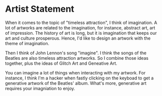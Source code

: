 # Artist Statement

When it comes to the topic of "timeless attraction", I think of imagination. A lot of artworks are related to the imagination, for instance, abstract art, art of impression. The history of art is long, but it is imagination that keeps our art and culture prosperous. Hence, I'd like to design an artwork with the theme of imagination.

Then I think of John Lennon's song "imagine". I think the songs of the Beatles are also timeless attraction artworks. So I combine those ideas together, plus the ideas of Glitch Art and Geneative Art.

You can imagine a lot of things when interacting with my artwork. For instance, I think I'm a hacker when fastly clicking on the keyboad to get a generative artwork of the Beatles' album. What's more, generative art requires your imagniation to enjoy.
